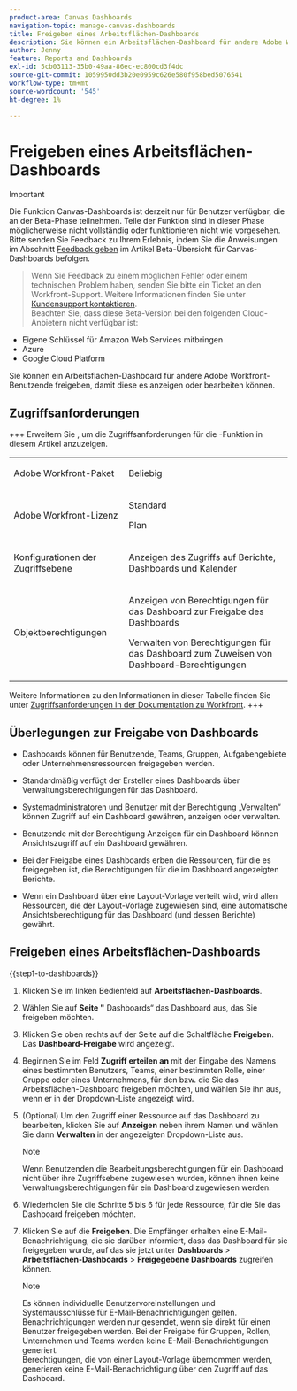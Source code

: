 ```yaml
---
product-area: Canvas Dashboards
navigation-topic: manage-canvas-dashboards
title: Freigeben eines Arbeitsflächen-Dashboards
description: Sie können ein Arbeitsflächen-Dashboard für andere Adobe Workfront-Benutzende freigeben, damit diese es anzeigen oder bearbeiten können.
author: Jenny
feature: Reports and Dashboards
exl-id: 5cb03113-35b0-49aa-86ec-ec800cd3f4dc
source-git-commit: 1059950dd3b20e0959c626e580f958bed5076541
workflow-type: tm+mt
source-wordcount: '545'
ht-degree: 1%

---
```


# Freigeben eines Arbeitsflächen-Dashboards

>[!IMPORTANT]
>
>Die Funktion Canvas-Dashboards ist derzeit nur für Benutzer verfügbar, die an der Beta-Phase teilnehmen. Teile der Funktion sind in dieser Phase möglicherweise nicht vollständig oder funktionieren nicht wie vorgesehen. Bitte senden Sie Feedback zu Ihrem Erlebnis, indem Sie die Anweisungen im Abschnitt [Feedback geben](/help/quicksilver/product-announcements/betas/canvas-dashboards-beta/canvas-dashboards-beta-information.md#provide-feedback) im Artikel Beta-Übersicht für Canvas-Dashboards befolgen.<br>
>>Wenn Sie Feedback zu einem möglichen Fehler oder einem technischen Problem haben, senden Sie bitte ein Ticket an den Workfront-Support. Weitere Informationen finden Sie unter [Kundensupport kontaktieren](/help/quicksilver/workfront-basics/tips-tricks-and-troubleshooting/contact-customer-support.md).<br>
>>Beachten Sie, dass diese Beta-Version bei den folgenden Cloud-Anbietern nicht verfügbar ist:
>
>* Eigene Schlüssel für Amazon Web Services mitbringen
>* Azure
>* Google Cloud Platform

Sie können ein Arbeitsflächen-Dashboard für andere Adobe Workfront-Benutzende freigeben, damit diese es anzeigen oder bearbeiten können.

## Zugriffsanforderungen

+++ Erweitern Sie , um die Zugriffsanforderungen für die -Funktion in diesem Artikel anzuzeigen.
<table style="table-layout:auto"> 
<col> 
</col> 
<col> 
</col> 
<tbody> 
<tr> 
   <td role="rowheader"><p>Adobe Workfront-Paket</p></td> 
   <td> 
<p>Beliebig </p> 
   </td> 
<tr> 
 <tr> 
   <td role="rowheader"><p>Adobe Workfront-Lizenz</p></td> 
   <td> 
<p>Standard </p> 
<p>Plan</p> 
   </td> 
   </tr> 
  </tr> 
  <tr> 
   <td role="rowheader"><p>Konfigurationen der Zugriffsebene</p></td> 
   <td><p>Anzeigen des Zugriffs auf Berichte, Dashboards und Kalender</p>
  </td> 
  </tr>  
    </tr>  
        <tr> 
   <td role="rowheader"><p>Objektberechtigungen</p></td> 
   <td><p>Anzeigen von Berechtigungen für das Dashboard zur Freigabe des Dashboards</p>
   <p>Verwalten von Berechtigungen für das Dashboard zum Zuweisen von Dashboard-Berechtigungen</p>
  </td> 
  </tr>
</tbody> 
</table>

Weitere Informationen zu den Informationen in dieser Tabelle finden Sie unter [Zugriffsanforderungen in der Dokumentation zu Workfront](/help/quicksilver/administration-and-setup/add-users/access-levels-and-object-permissions/access-level-requirements-in-documentation.md).
+++

## Überlegungen zur Freigabe von Dashboards

* Dashboards können für Benutzende, Teams, Gruppen, Aufgabengebiete oder Unternehmensressourcen freigegeben werden.

* Standardmäßig verfügt der Ersteller eines Dashboards über Verwaltungsberechtigungen für das Dashboard.

* Systemadministratoren und Benutzer mit der Berechtigung „Verwalten“ können Zugriff auf ein Dashboard gewähren, anzeigen oder verwalten.

* Benutzende mit der Berechtigung Anzeigen für ein Dashboard können Ansichtszugriff auf ein Dashboard gewähren.

* Bei der Freigabe eines Dashboards erben die Ressourcen, für die es freigegeben ist, die Berechtigungen für die im Dashboard angezeigten Berichte.

* Wenn ein Dashboard über eine Layout-Vorlage verteilt wird, wird allen Ressourcen, die der Layout-Vorlage zugewiesen sind, eine automatische Ansichtsberechtigung für das Dashboard (und dessen Berichte) gewährt.


## Freigeben eines Arbeitsflächen-Dashboards


{{step1-to-dashboards}}

1. Klicken Sie im linken Bedienfeld auf **Arbeitsflächen-Dashboards**.

1. Wählen Sie auf **Seite &quot;** Dashboards“ das Dashboard aus, das Sie freigeben möchten.

1. Klicken Sie oben rechts auf der Seite auf die Schaltfläche **Freigeben**. Das **Dashboard-Freigabe** wird angezeigt.

1. Beginnen Sie im Feld **Zugriff erteilen an** mit der Eingabe des Namens eines bestimmten Benutzers, Teams, einer bestimmten Rolle, einer Gruppe oder eines Unternehmens, für den bzw. die Sie das Arbeitsflächen-Dashboard freigeben möchten, und wählen Sie ihn aus, wenn er in der Dropdown-Liste angezeigt wird.

1. (Optional) Um den Zugriff einer Ressource auf das Dashboard zu bearbeiten, klicken Sie auf **Anzeigen** neben ihrem Namen und wählen Sie dann **Verwalten** in der angezeigten Dropdown-Liste aus.

   >[!NOTE]
   >
   > Wenn Benutzenden die Bearbeitungsberechtigungen für ein Dashboard nicht über ihre Zugriffsebene zugewiesen wurden, können ihnen keine Verwaltungsberechtigungen für ein Dashboard zugewiesen werden.

1. Wiederholen Sie die Schritte 5 bis 6 für jede Ressource, für die Sie das Dashboard freigeben möchten.

1. Klicken Sie auf die **Freigeben**. Die Empfänger erhalten eine E-Mail-Benachrichtigung, die sie darüber informiert, dass das Dashboard für sie freigegeben wurde, auf das sie jetzt unter **Dashboards** > **Arbeitsflächen-Dashboards** > **Freigegebene Dashboards** zugreifen können.

   >[!NOTE]
   >
   > Es können individuelle Benutzervoreinstellungen und Systemausschlüsse für E-Mail-Benachrichtigungen gelten. <br>
   > Benachrichtigungen werden nur gesendet, wenn sie direkt für einen Benutzer freigegeben werden. Bei der Freigabe für Gruppen, Rollen, Unternehmen und Teams werden keine E-Mail-Benachrichtigungen generiert.<br>
   > Berechtigungen, die von einer Layout-Vorlage übernommen werden, generieren keine E-Mail-Benachrichtigung über den Zugriff auf das Dashboard.

